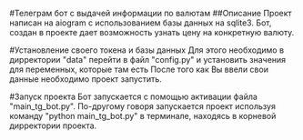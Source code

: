 #Телеграм бот с выдачей информации по валютам
##Описание
Проект написан на aiogram с использованием базы данных на sqlite3. 
Бот, создан в проекте дает возможность узнать цену на конкретную валюту.


#Установление своего токена и базы данных
Для этого необходимо в дирректории "data" перейти в файл "config.py" и установить значения для переменных, которые там есть
После того как Вы ввели свои данные необходимо проект запустить.

#Запуск проекта
Бот запускается с помощью активации файла "main_tg_bot.py".
По-другому говоря запускается проект используя команду "python main_tg_bot.py" в терминале, находясь в корневой дирректории проекта.

